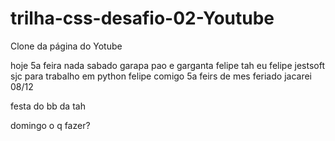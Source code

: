 # trilha-css-desafio-02-Youtube
Clone da página do Yotube 


 hoje 5a feira nada
 sabado garapa
 pao e garganta felipe
 tah eu felipe
 jestsoft sjc para trabalho em python
felipe comigo
5a feirs
de
mes
feriado jacarei 08/12

festa do bb da tah

domingo o q fazer?
